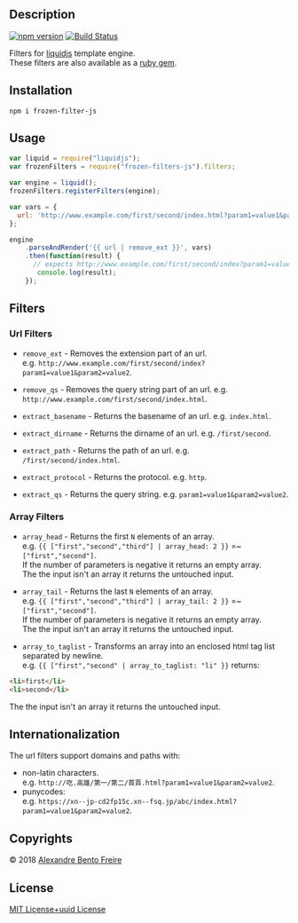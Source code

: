## Description
[![npm version](https://badge.fury.io/js/frozen-filters-js.svg)](https://badge.fury.io/js/frozen-filters-js)
[![Build Status](https://travis-ci.org/a-bentofreire/frozen-filters-js.svg?branch=master)](https://travis-ci.org/a-bentofreire/frozen-filters-js)  
  
Filters for [liquidjs](https://github.com/harttle/liquidjs) template engine.  
These filters are also available as a [ruby gem](https://rubygems.org/gems/frozen-filters).

## Installation
`npm i frozen-filter-js`  

## Usage
```js
var liquid = require("liquidjs");
var frozenFilters = require("frozen-filters-js").filters;

var engine = liquid();
frozenFilters.registerFilters(engine);

var vars = {
  url: 'http://www.example.com/first/second/index.html?param1=value1&param2=value2'
};

engine
    .parseAndRender('{{ url | remove_ext }}', vars)
    .then(function(result) {
      // expects http://www.example.com/first/second/index?param1=value1&param2=value2
       console.log(result);
    });
```

## Filters
### Url Filters
  
- `remove_ext` - Removes the extension part of an url.   
e.g. `http://www.example.com/first/second/index?param1=value1&param2=value2`.
  
- `remove_qs` - Removes the query string part of an url. e.g. `http://www.example.com/first/second/index.html`.
- `extract_basename` - Returns the basename of an url. e.g. `index.html`.
- `extract_dirname` - Returns the dirname of an url. e.g. `/first/second`.
- `extract_path` - Returns the path of an url. e.g. `/first/second/index.html`.
- `extract_protocol` - Returns the protocol. e.g. `http`.
- `extract_qs` - Returns the query string. e.g. `param1=value1&param2=value2`.
  
### Array Filters
  
- `array_head` - Returns the first `N` elements of an array.  
 e.g. `{{ ["first","second","third"] | array_head: 2 }}` =~ `["first","second"]`.  
 If the number of parameters is negative it returns an empty array.  
 The the input isn't an array it returns the untouched input.  
  
- `array_tail` - Returns the last `N` elements of an array.  
 e.g. `{{ ["first","second","third"] | array_tail: 2 }}` =~ `["first","second"]`.  
 If the number of parameters is negative it returns an empty array.  
 The the input isn't an array it returns the untouched input.  
- `array_to_taglist` - Transforms an array into an enclosed html tag list separated by newline.  
 e.g. `{{ ["first","second" | array_to_taglist: "li" }}`  returns:  
```html
<li>first</li>
<li>second</li>
```
  
The the input isn't an array it returns the untouched input.
  
## Internationalization
  
The url filters support domains and paths with:
- non-latin characters.  
e.g. `http://吃.高雄/第一/第二/首頁.html?param1=value1&param2=value2`.  
- punycodes:  
e.g. `https://xn--jp-cd2fp15c.xn--fsq.jp/abc/index.html?param1=value1&param2=value2`.  
  
## Copyrights
  
© 2018 [Alexandre Bento Freire](https://www.a-bentofreire.com)  
  
  
## License
  
[MIT License+uuid License](https://github.com/a-bentofreire/uuid-licenses/blob/master/MIT-uuid-license.md)  
